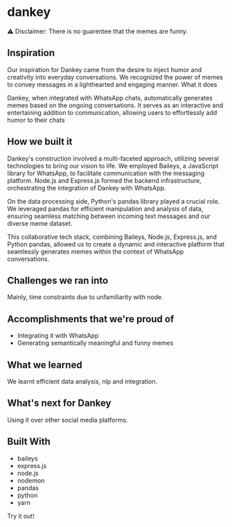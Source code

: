 # dankey

 ⚠️ Disclaimer: There is no guarentee that the memes are funny.

## Inspiration

Our inspiration for Dankey came from the desire to inject humor and creativity into everyday conversations. We recognized the power of memes to convey messages in a lighthearted and engaging manner.
What it does

Dankey, when integrated with WhatsApp chats, automatically generates memes based on the ongoing conversations. It serves as an interactive and entertaining addition to communication, allowing users to effortlessly add humor to their chats

## How we built it

Dankey's construction involved a multi-faceted approach, utilizing several technologies to bring our vision to life. We employed Baileys, a JavaScript library for WhatsApp, to facilitate communication with the messaging platform. Node.js and Express.js formed the backend infrastructure, orchestrating the integration of Dankey with WhatsApp.

On the data processing side, Python's pandas library played a crucial role. We leveraged pandas for efficient manipulation and analysis of data, ensuring seamless matching between incoming text messages and our diverse meme dataset.

This collaborative tech stack, combining Baileys, Node.js, Express.js, and Python pandas, allowed us to create a dynamic and interactive platform that seamlessly generates memes within the context of WhatsApp conversations.

## Challenges we ran into

Mainly, time constraints due to unfamiliarity with node.

## Accomplishments that we're proud of

- Integrating it with WhatsApp
- Generating semantically meaningful and funny memes

## What we learned

We learnt efficient data analysis, nlp and integration.

## What's next for Dankey

Using it over other social media platforms.

## Built With

- baileys
- express.js
- node.js
- nodemon
- pandas
- python
- yarn

Try it out!
